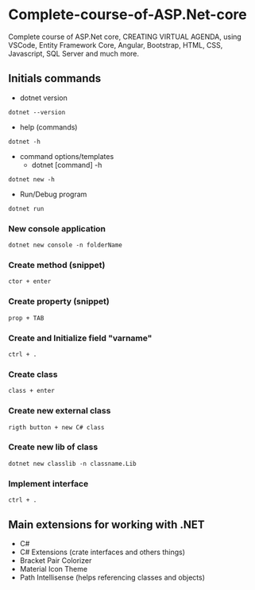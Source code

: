 # Complete-course-of-ASP.Net-core
 Complete  course of ASP.Net core, CREATING VIRTUAL AGENDA, using VSCode, Entity Framework Core, Angular, Bootstrap, HTML, CSS, Javascript, SQL Server and much more.
 
 ## Initials commands
 * dotnet version
 ```
 dotnet --version
 ```
 * help (commands)
 ```
 dotnet -h
 ```
 * command options/templates
     * dotnet [command] -h
 ```
 dotnet new -h 
 ```
 * Run/Debug program
 ```
 dotnet run
 ```
 ### New console application 
 ```
 dotnet new console -n folderName
 ```
  ### Create method (snippet)
 ```
 ctor + enter
 ```
  ### Create property (snippet)
 ```
 prop + TAB
 ```
  ### Create and Initialize field "varname"  
 ```
 ctrl + .
 ```
   ### Create class
 ```
 class + enter
 ```
   ### Create new external class  
 ```
 rigth button + new C# class
 ```
   ### Create new lib of class
 ```
 dotnet new classlib -n classname.Lib
 ```
   ### Implement interface  
 ```
 ctrl + .
 ```
 
 ## Main extensions for working with .NET
 * C#
 * C# Extensions (crate interfaces and others things)
 * Bracket Pair Colorizer
 * Material Icon Theme
 * Path Intellisense (helps referencing classes and objects)
